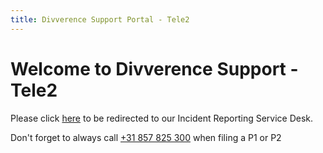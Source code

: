```yaml
---
title: Divverence Support Portal - Tele2
---
```

# Welcome to Divverence Support - Tele2

Please click [here](https://inpho4u.atlassian.net/servicedesk/customer/portal/9) to be redirected to our Incident Reporting Service Desk.

Don't forget to always call [+31 857 825 300](tel:+31-857-825-300) when filing a P1 or P2


